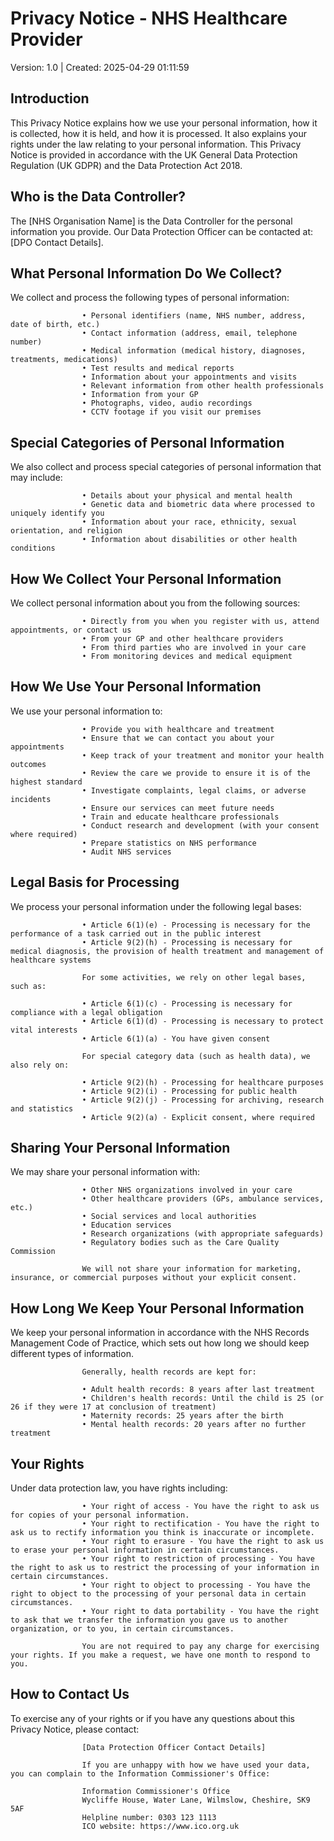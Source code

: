 # Privacy Notice - NHS Healthcare Provider

Version: 1.0 | Created: 2025-04-29 01:11:59

## Introduction

This Privacy Notice explains how we use your personal information, how it is collected, 
                    how it is held, and how it is processed. It also explains your rights under the law relating 
                    to your personal information. This Privacy Notice is provided in accordance with the UK General 
                    Data Protection Regulation (UK GDPR) and the Data Protection Act 2018.

## Who is the Data Controller?

The [NHS Organisation Name] is the Data Controller for the personal information you provide.
                    Our Data Protection Officer can be contacted at: [DPO Contact Details].

## What Personal Information Do We Collect?

We collect and process the following types of personal information:
                    
                    • Personal identifiers (name, NHS number, address, date of birth, etc.)
                    • Contact information (address, email, telephone number)
                    • Medical information (medical history, diagnoses, treatments, medications)
                    • Test results and medical reports
                    • Information about your appointments and visits
                    • Relevant information from other health professionals
                    • Information from your GP
                    • Photographs, video, audio recordings
                    • CCTV footage if you visit our premises

## Special Categories of Personal Information

We also collect and process special categories of personal information that may include:
                    
                    • Details about your physical and mental health
                    • Genetic data and biometric data where processed to uniquely identify you
                    • Information about your race, ethnicity, sexual orientation, and religion
                    • Information about disabilities or other health conditions

## How We Collect Your Personal Information

We collect personal information about you from the following sources:
                    
                    • Directly from you when you register with us, attend appointments, or contact us
                    • From your GP and other healthcare providers
                    • From third parties who are involved in your care
                    • From monitoring devices and medical equipment

## How We Use Your Personal Information

We use your personal information to:
                    
                    • Provide you with healthcare and treatment
                    • Ensure that we can contact you about your appointments
                    • Keep track of your treatment and monitor your health outcomes
                    • Review the care we provide to ensure it is of the highest standard
                    • Investigate complaints, legal claims, or adverse incidents
                    • Ensure our services can meet future needs
                    • Train and educate healthcare professionals
                    • Conduct research and development (with your consent where required)
                    • Prepare statistics on NHS performance
                    • Audit NHS services

## Legal Basis for Processing

We process your personal information under the following legal bases:
                    
                    • Article 6(1)(e) - Processing is necessary for the performance of a task carried out in the public interest
                    • Article 9(2)(h) - Processing is necessary for medical diagnosis, the provision of health treatment and management of healthcare systems
                    
                    For some activities, we rely on other legal bases, such as:
                    
                    • Article 6(1)(c) - Processing is necessary for compliance with a legal obligation
                    • Article 6(1)(d) - Processing is necessary to protect vital interests
                    • Article 6(1)(a) - You have given consent
                    
                    For special category data (such as health data), we also rely on:
                    
                    • Article 9(2)(h) - Processing for healthcare purposes
                    • Article 9(2)(i) - Processing for public health
                    • Article 9(2)(j) - Processing for archiving, research and statistics
                    • Article 9(2)(a) - Explicit consent, where required

## Sharing Your Personal Information

We may share your personal information with:
                    
                    • Other NHS organizations involved in your care
                    • Other healthcare providers (GPs, ambulance services, etc.)
                    • Social services and local authorities
                    • Education services
                    • Research organizations (with appropriate safeguards)
                    • Regulatory bodies such as the Care Quality Commission
                    
                    We will not share your information for marketing, insurance, or commercial purposes without your explicit consent.

## How Long We Keep Your Personal Information

We keep your personal information in accordance with the NHS Records Management Code of Practice, which sets out how long we should keep different types of information.
                    
                    Generally, health records are kept for:
                    
                    • Adult health records: 8 years after last treatment
                    • Children's health records: Until the child is 25 (or 26 if they were 17 at conclusion of treatment)
                    • Maternity records: 25 years after the birth
                    • Mental health records: 20 years after no further treatment

## Your Rights

Under data protection law, you have rights including:
                    
                    • Your right of access - You have the right to ask us for copies of your personal information.
                    • Your right to rectification - You have the right to ask us to rectify information you think is inaccurate or incomplete.
                    • Your right to erasure - You have the right to ask us to erase your personal information in certain circumstances.
                    • Your right to restriction of processing - You have the right to ask us to restrict the processing of your information in certain circumstances.
                    • Your right to object to processing - You have the right to object to the processing of your personal data in certain circumstances.
                    • Your right to data portability - You have the right to ask that we transfer the information you gave us to another organization, or to you, in certain circumstances.
                    
                    You are not required to pay any charge for exercising your rights. If you make a request, we have one month to respond to you.

## How to Contact Us

To exercise any of your rights or if you have any questions about this Privacy Notice, please contact:
                    
                    [Data Protection Officer Contact Details]
                    
                    If you are unhappy with how we have used your data, you can complain to the Information Commissioner's Office:
                    
                    Information Commissioner's Office
                    Wycliffe House, Water Lane, Wilmslow, Cheshire, SK9 5AF
                    Helpline number: 0303 123 1113
                    ICO website: https://www.ico.org.uk

